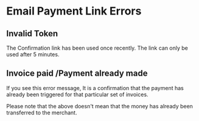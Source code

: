 # Email Payment Link Errors

## Invalid Token

The Confirmation link has been used once recently. The link can only be used after 5 minutes.



## Invoice paid /Payment already made

&#x20;If you see this error message, It is a confirmation that the payment has already been triggered for that particular set of invoices.

Please note that the above doesn't mean that the money has already been transferred to the merchant.

